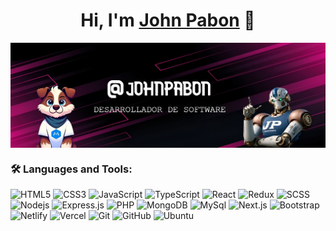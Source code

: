 <div align="center">
<h1 align="center">Hi, I'm <a href="https://github.com/JohnPabon">John Pabon</a> 👋</h1>
</div>
<p align="center">
  <img align="center"  src="https://github.com/JohnPabon/JohnPabon/blob/main/assets/img/banner.jpeg" />
</p>

### 🛠️ Languages and Tools:
![HTML5](https://img.shields.io/badge/-HTML5-black?style=flat-square&logo=html5&logoColor=white)
![CSS3](https://img.shields.io/badge/-CSS3-black?style=flat-square&logo=css3)
![JavaScript](https://img.shields.io/badge/-JavaScript-black?style=flat-square&logo=javascript)
![TypeScript](https://img.shields.io/badge/-TypeScript-black?style=flat-square&logo=typescript)
![React](https://img.shields.io/badge/-React-black?style=flat-square&logo=react)
![Redux](https://img.shields.io/badge/-Redux-black?style=flat-square&logo=Redux)
![SCSS](https://img.shields.io/badge/-SCSS-black?style=flat-square&logo=SASS)
![Nodejs](https://img.shields.io/badge/-NodeJs-black?style=flat-square&logo=Node.js)
![Express.js](https://img.shields.io/badge/-Express-black?style=flat-square&logo=express)
![PHP](https://img.shields.io/badge/-PHP-black?style=flat-square&logo=php)
![MongoDB](https://img.shields.io/badge/-MongoDB-black?style=flat-square&logo=mongodb)
![MySql](https://img.shields.io/badge/-MySql-black?style=flat-square&logo=mysql)
![Next.js](https://img.shields.io/badge/-NextJs-black?style=flat-square&logo=Next.js)
![Bootstrap](https://img.shields.io/badge/-Bootstrap-black?style=flat-square&logo=bootstrap)
![Netlify](https://img.shields.io/badge/-Netlify-black?style=flat-square&logo=netlify)
![Vercel](https://img.shields.io/badge/-Vercel-black?style=flat-square&logo=vercel)
![Git](https://img.shields.io/badge/-Git-black?style=flat-square&logo=git)
![GitHub](https://img.shields.io/badge/-GitHub-black?style=flat-square&logo=github)
![Ubuntu](https://img.shields.io/badge/-Ubuntu-black?style=flat-square&logo=ubuntu)



<!-- https://dev.to/envoy_/150-badges-for-github-pnk -->
<!-- ![Firebase](https://img.shields.io/badge/-Firebase-black?style=flat-square&logo=Firebase) -->
<!-- ![Socket.io](https://img.shields.io/badge/-Socket-black?style=flat-square&logo=socket.io) -->
<!-- ![Meteor](https://img.shields.io/badge/-Meteor-black?style=flat-square&logo=Meteor) -->
<!-- ![Material_UI](https://img.shields.io/badge/-Material_UI-black?style=flat-square&logo=material-ui) -->
<!-- ![C++](https://img.shields.io/badge/-C-black?style=flat-square&logo=c) -->
<!-- ![Heroku](https://img.shields.io/badge/-Heroku-black?style=flat-square&logo=heroku) -->
